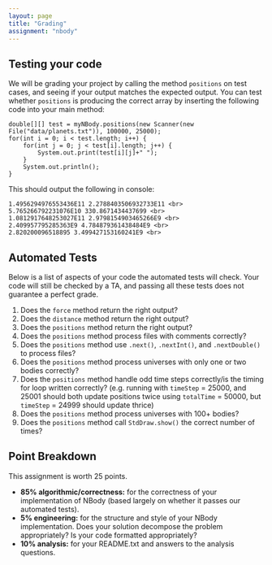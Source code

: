 ```yaml
---
layout: page
title: "Grading"
assignment: "nbody"
---
```


## Testing your code
We will be grading your project by calling the method `positions` on test cases, and seeing if your output matches the expected output. You can test whether <code>positions</code> is producing the correct array by inserting the following code into your main method:

```
double[][] test = myNBody.positions(new Scanner(new File("data/planets.txt")), 100000, 25000);
for(int i = 0; i < test.length; i++) {
    for(int j = 0; j < test[i].length; j++) {
        System.out.print(test[i][j]+" ");
    }
    System.out.println();
}
```

This should output the following in console:

```
1.4956294976553436E11 2.2788403506932733E11 <br>
5.765266792231076E10 330.8671434437699 <br>
1.0812917648253027E11 2.9798154903465266E9 <br>
2.409957795285363E9 4.784879361438484E9 <br>
2.820200096518895 3.499427153160241E9 <br>
```

## Automated Tests
Below is a list of aspects of your code the automated tests will check. Your code will still be checked by a TA, and passing all these tests does not guarantee a perfect grade. 

<ol>
<li>Does the <code>force</code> method return the right output?</li>
<li>Does the <code>distance</code> method return the right output?</li>

<li>Does the <code>positions</code> method return the right output?</li>
<li>Does the <code>positions</code> method process files with comments correctly?</li>
<li>Does the <code>positions</code> method use <code>.next()</code>, <code>.nextInt()</code>, and <code>.nextDouble()</code> to process files?</li>
<li>Does the <code>positions</code> method process universes with only one or two bodies correctly?</li>
<li>Does the <code>positions</code> method handle odd time steps correctly/is the timing for loop written correctly? (e.g. running with <code>timeStep</code> = 25000, and 25001 should both update positions twice using <code>totalTime</code> = 50000, but <code>timeStep</code> = 24999 should update thrice)</li>
<li>Does the <code>positions</code> method process universes with 100+ bodies?</li>
<li>Does the <code>positions</code> method call <code>StdDraw.show()</code> the correct number of times?</li>
</ol>

## Point Breakdown

This assignment is worth 25 points. 
<ul>
<li>	<strong>85% algorithmic/correctness:</strong> for the correctness of your implementation of NBody (based largely on whether it passes our automated tests).</li>
<li>	<strong>5% engineering:</strong> for the structure and style of your NBody implementation. Does your solution decompose the problem appropriately? Is your code formatted appropriately?</li> 
<li> <strong>10% analysis:</strong> for your README.txt and answers to the analysis questions.</li>
</ul>
